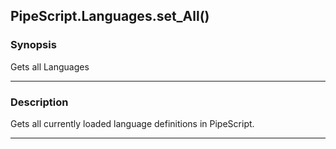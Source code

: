 PipeScript.Languages.set_All()
------------------------------

### Synopsis
Gets all Languages

---

### Description

Gets all currently loaded language definitions in PipeScript.

---

